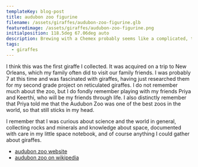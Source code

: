 ```yaml
---
templateKey: blog-post
title: audubon zoo figurine
filename: /assets/giraffes/audubon-zoo-figurine.glb
featuredimage: /assets/giraffes/audubon-zoo-figurine.png
initialposition: 118.5deg 67.06deg auto
description: Brewing with a Chemex probably seems like a complicated, time-consuming ordeal, but once you get used to the process, it becomes a soothing ritual that's worth the effort every time.
tags:
  - giraffes
---
```

I think this was the first giraffe I collected. It was acquired on a trip to New Orleans, which my family often did to visit our family friends. I was probably 7 at this time and was fascinated with giraffes, having just researched them for my second grade project on reticulated giraffes. I do not remember much about the zoo, but I do fondly remember playing with my friends Priya and Keerthi, who will be my friends through life. I also distinctly remember that Priya told me that the Audubon Zoo was one of the best zoos in the world, so that still sticks in my head. 

I remember that I was curious about science and the world in general, collecting rocks and minerals and knowledge about space, documented with care in my little space notebook, and of course anything I could gather about giraffes.

- [audubon zoo website](https://audubonnatureinstitute.org/zoo)
- [audubon zoo on wikipedia](https://en.wikipedia.org/wiki/Audubon_Zoo)
